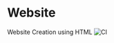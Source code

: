 # Website
Website Creation using HTML
![CI](https://github.com/99002764/Website/workflows/CI/badge.svg)
